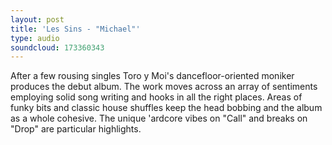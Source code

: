 ```yaml
---
layout: post
title: 'Les Sins - "Michael"'
type: audio
soundcloud: 173360343
---
```

After a few rousing singles Toro y Moi's dancefloor-oriented moniker produces the debut album. 
The work moves across an array of sentiments employing solid song writing and hooks in all the right places. 
Areas of funky bits and classic house shuffles keep the head bobbing and the album as a whole cohesive. The unique 'ardcore vibes on "Call" and breaks on "Drop" are particular highlights.
